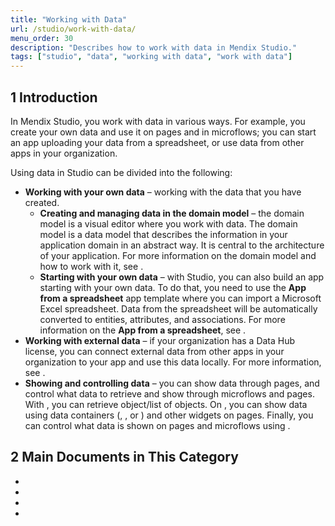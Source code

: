 ```yaml
---
title: "Working with Data"
url: /studio/work-with-data/
menu_order: 30
description: "Describes how to work with data in Mendix Studio."
tags: ["studio", "data", "working with data", "work with data"]
---
```


## 1 Introduction 

In Mendix Studio, you work with data in various ways. For example, you create your own data and use it on pages and in microflows; you can start an app uploading your data from a spreadsheet, or use data from other apps in your organization. 

Using data in Studio can be divided into the following:

* **Working with your own data** – working with the data that you have created. 
  * **Creating and managing data in the domain model** – the domain model is a visual editor where you work with data. The domain model is a data model that describes the information in your application domain in an abstract way. It is central to the architecture of your application. For more information on the domain model and how to work with it, see .
  * **Starting with your own data** – with Studio, you can also build an app starting with your own data. To do that, you need to use the **App from a spreadsheet** app template where you can import a Microsoft Excel spreadsheet. Data from the spreadsheet will be automatically converted to entities, attributes, and associations. For more information on the **App from a spreadsheet**, see .
* **Working with external data** – if your organization has a Data Hub license, you can connect external data from other apps in your organization to your app and use this data locally. For more information, see . 
* **Showing and controlling data** – you can show data through pages, and control what data to retrieve and show through microflows and pages. With , you can retrieve object/list of objects. On , you can show data using data containers (, , or ) and other widgets on pages. Finally, you can control what data is shown on pages and microflows using .

## 2 Main Documents in This Category

* 
* 
* 
* 